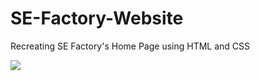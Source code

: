 # SE-Factory-Website
Recreating SE Factory's Home Page using HTML and CSS 
<div>
  <img src="https://media.giphy.com/media/3oKIPf3C7HqqYBVcCk/giphy.gif">
</div>
